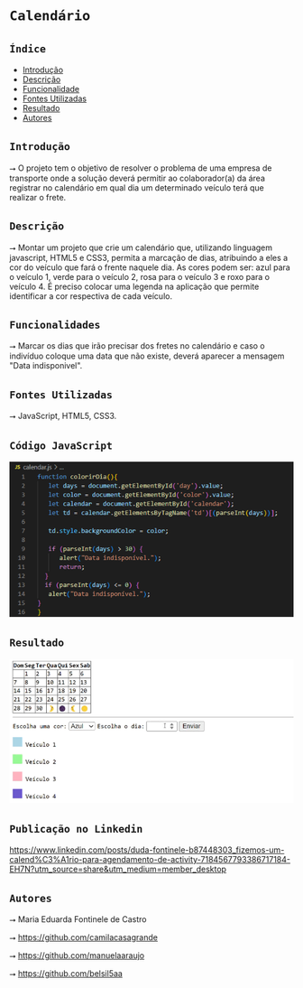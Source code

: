 # ``Calendário``
 
## ``Índice``
 
* [Introdução](#introdução)
* [Descrição](#descrição)
* [Funcionalidade](#funcionalidades)
* [Fontes Utilizadas](#fontes-utilizadas)
* [Resultado](#resultado)
* [Autores](#autores)
 
## ``Introdução``
⭢ O projeto tem o objetivo de resolver o problema de uma empresa de transporte onde a solução deverá permitir ao colaborador(a) da área registrar no calendário em qual dia um determinado veículo terá que realizar o frete.  
 
## ``Descrição``
⭢ Montar um projeto que crie um calendário que, utilizando linguagem javascript, HTML5 e CSS3, permita a marcação de dias, atribuindo a eles a cor do veículo que fará o frente naquele dia.
As cores podem ser: azul para o veículo 1, verde para o veículo 2, rosa para o veículo 3 e roxo para o veículo 4.
É preciso colocar uma legenda na aplicação que permite identificar a cor respectiva de cada veículo.
 
## ``Funcionalidades``
⭢ Marcar os dias que irão precisar dos fretes no calendário e caso o indivíduo coloque uma data que não existe, deverá aparecer a mensagem "Data indisponivel".
 
## ``Fontes Utilizadas``
⭢ JavaScript, HTML5, CSS3.
 
## ``Código JavaScript``
![](img/codigojv.png)
 
## ``Resultado``
![](img/gravancaomp4.gif)

## ``Publicação no Linkedin``

https://www.linkedin.com/posts/duda-fontinele-b87448303_fizemos-um-calend%C3%A1rio-para-agendamento-de-activity-7184567793386717184-EH7N?utm_source=share&utm_medium=member_desktop
 
 
## ``Autores``
 
⭢ Maria Eduarda Fontinele de Castro
 
⭢ https://github.com/camilacasagrande
 
⭢ https://github.com/manuelaaraujo
 
⭢ https://github.com/belsil5aa

